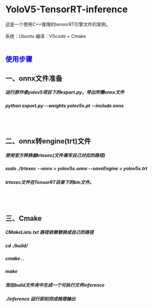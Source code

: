# YoloV5-TensorRT-inference
这是一个使用C++推理的tensorRT引擎文件的案例。<br/><br/>
系统：Ubuntu 编译：VScode + Cmake 
<br/><br/>
## <font color=“blue”>使用步骤</font>
## 一、onnx文件准备
##### 运行原作者yolov5项目下的export.py，导出所需onnx文件
##### python export.py --weights yolov5s.pt --include onnx
<br/><br/>
## 二、onnx转engine(trt)文件
##### 使用官方转换器trtexec(文件填写自己对应的路径)
##### sudo ./trtexec --onnx = yolov5s.onnx --saveEngine = yolov5s.trt
##### trtexec文件在TensorRT目录下的bin文件。
<br/><br/>
## 三、Cmake
##### CMakeLists.txt 路径依赖替换成自己的路径
##### cd ./build/
##### cmake ..
##### make
##### 现在build文件夹中生成一个可执行文件inference
##### ./inference 运行即刻完成推理输出
